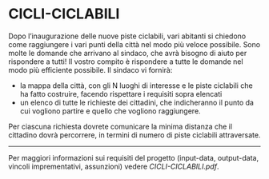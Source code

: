 # CICLI-CICLABILI
Dopo l’inaugurazione delle nuove piste ciclabili, vari abitanti si chiedono come raggiungere i vari punti della città nel modo più veloce possibile. Sono molte le domande che arrivano al sindaco, che avrà bisogno di aiuto per rispondere a tutti! Il vostro compito è rispondere a tutte le domande nel modo più efficiente possibile.
Il sindaco vi fornirà:
  - la mappa della città, con gli N luoghi di interesse e le piste ciclabili che ha fatto costruire, facendo rispettare i requisiti sopra elencati
  - un elenco di tutte le richieste dei cittadini, che indicheranno il punto da cui vogliono partire e quello che vogliono raggiungere.

Per ciascuna richiesta dovrete comunicare la minima distanza che il cittadino dovrà percorrere, in termini di numero di piste ciclabili attraversate.

---
Per maggiori informazioni sui requisiti del progetto (input-data, output-data, vincoli imprementativi, assunzioni) vedere *CICLI-CICLABILI.pdf*.
